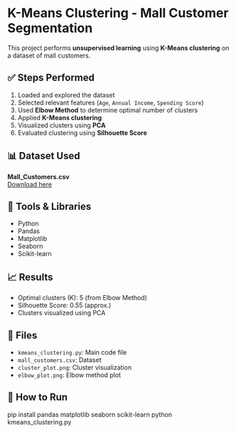 # K-Means Clustering - Mall Customer Segmentation

This project performs **unsupervised learning** using **K-Means clustering** on a dataset of mall customers.

## ✅ Steps Performed

1. Loaded and explored the dataset
2. Selected relevant features (`Age`, `Annual Income`, `Spending Score`)
3. Used **Elbow Method** to determine optimal number of clusters
4. Applied **K-Means clustering**
5. Visualized clusters using **PCA**
6. Evaluated clustering using **Silhouette Score**

## 📊 Dataset Used

**Mall_Customers.csv**  
[Download here](https://www.kaggle.com/datasets/vjchoudhary7/customer-segmentation-tutorial-in-python)

## 📎 Tools & Libraries

- Python
- Pandas
- Matplotlib
- Seaborn
- Scikit-learn

## 📈 Results

- Optimal clusters (K): 5 (from Elbow Method)
- Silhouette Score: 0.55 (approx.)
- Clusters visualized using PCA

## 📁 Files

- `kmeans_clustering.py`: Main code file
- `mall_customers.csv`: Dataset
- `cluster_plot.png`: Cluster visualization
- `elbow_plot.png`: Elbow method plot

## 🚀 How to Run

pip install pandas matplotlib seaborn scikit-learn
python kmeans_clustering.py

